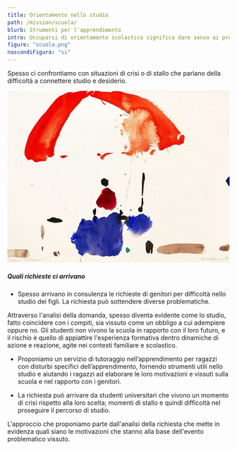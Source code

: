```yaml
---
title: Orientamento nello studio
path: /mission/scuola/
blurb: Strumenti per l'apprendimento 
intro: Occuparsi di orientamento scolastico significa dare senso ai problemi vissuti nello studio. 
figure: "scuola.png"
nascondiFigura: "si"
---
```

Spesso ci confrontiamo con situazioni di crisi o di stallo che parlano della difficoltà a connettere studio e desiderio.

![alt text](scuola.jpg)
##### Quali richieste ci arrivano 
* Spesso arrivano in consulenza le richieste di genitori per difficoltà nello studio dei figli.
La richiesta può sottendere diverse problematiche.

Attraverso l'analisi della domanda, spesso diventa evidente come lo studio, fatto coincidere con i compiti, sia vissuto come un obbligo a cui adempiere oppure no. 
Gli studenti non vivono la scuola in rapporto con il loro futuro, e il rischio è quello di appiattire l'esperienza formativa dentro dinamiche di azione e reazione, agite nei contesti familiare e scolastico. 

- Proponiamo un servizio di tutoraggio nell’apprendimento per ragazzi con disturbi specifici dell’apprendimento, fornendo strumenti utili nello studio e aiutando i ragazzi ad elaborare le loro motivazioni e vissuti sulla scuola e nel rapporto con i genitori.

+ La richiesta può arrivare da studenti universitari che vivono un momento di crisi rispetto alla loro scelta; momenti di stallo e quindi difficoltà nel proseguire il percorso di studio.

L'approccio che proponiamo parte dall'analisi della richiesta che mette in evidenza quali siano le motivazioni che stanno alla base dell'evento problematico vissuto.





